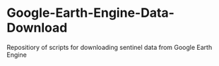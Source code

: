 # Google-Earth-Engine-Data-Download
Repositiory of scripts for downloading sentinel data from Google Earth Engine
